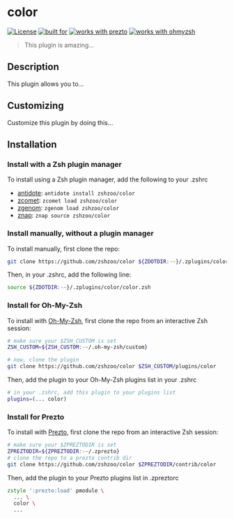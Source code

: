 # color

[![License](https://img.shields.io/badge/license-MIT-007EC7)](/LICENSE)
[![built for](https://img.shields.io/badge/built%20for-%20%F0%9F%A6%93%20zshzoo-black)][zshzoo]
[![works with prezto](https://img.shields.io/badge/works%20with-%E2%9D%AF%E2%9D%AF%E2%9D%AF%20prezto-red)](#install-for-prezto)
[![works with ohmyzsh](https://img.shields.io/badge/works%20with-%20%E2%9E%9C%20oh--my--zsh-C2D33F)](#install-for-oh-my-zsh)

> This plugin is amazing...

## Description

This plugin allows you to...

## Customizing

Customize this plugin by doing this...

## Installation

### Install with a Zsh plugin manager

To install using a Zsh plugin manager, add the following to your .zshrc

- [antidote]: `antidote install zshzoo/color`
- [zcomet]: `zcomet load zshzoo/color`
- [zgenom]: `zgenom load zshzoo/color`
- [znap]: `znap source zshzoo/color`

### Install manually, without a plugin manager

To install manually, first clone the repo:

```zsh
git clone https://github.com/zshzoo/color ${ZDOTDIR:-~}/.zplugins/color
```

Then, in your .zshrc, add the following line:

```zsh
source ${ZDOTDIR:-~}/.zplugins/color/color.zsh
```

### Install for Oh-My-Zsh

To install with [Oh-My-Zsh][ohmyzsh], first clone the repo from an interactive Zsh session:

```zsh
# make sure your $ZSH_CUSTOM is set
ZSH_CUSTOM=${ZSH_CUSTOM:-~/.oh-my-zsh/custom}

# now, clone the plugin
git clone https://github.com/zshzoo/color $ZSH_CUSTOM/plugins/color
```

Then, add the plugin to your Oh-My-Zsh plugins list in your .zshrc

```zsh
# in your .zshrc, add this plugin to your plugins list
plugins=(... color)
```

### Install for Prezto

To install with [Prezto][prezto], first clone the repo from an interactive Zsh session:

```zsh
# make sure your $ZPREZTODIR is set
ZPREZTODIR=${ZPREZTODIR:-~/.zprezto}
# clone the repo to a prezto contrib dir
git clone https://github.com/zshzoo/color $ZPREZTODIR/contrib/color
```

Then, add the plugin to your Prezto plugins list in .zpreztorc

```zsh
zstyle ':prezto:load' pmodule \
  ... \
  color \
  ...
```

[ohmyzsh]: https://github.com/ohmyzsh/ohmyzsh
[prezto]: https://github.com/sorin-ionescu/prezto
[zshzoo]: https://github.com/zshzoo/zshzoo
[antidote]: https://github.com/mattmc3/antidote
[zcomet]: https://github.com/agkozak/zcomet
[zgenom]: https://github.com/jandamm/zgenom
[znap]: https://github.com/marlonrichert/zsh-snap
